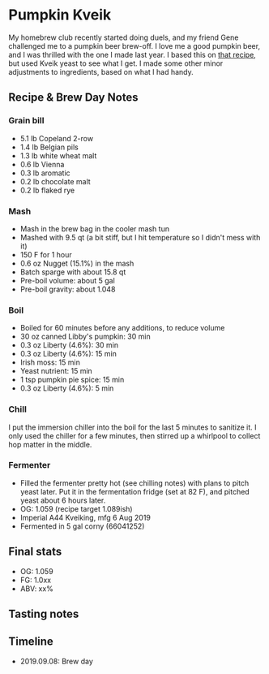 # Pumpkin Kveik
My homebrew club recently started doing duels, and my friend Gene challenged me to a pumpkin beer brew-off. I love me a good pumpkin beer, and I was thrilled with the one I made last year. I based this on [that recipe](../33-PumpkinAle/README.md), but used Kveik yeast to see what I get. I made some other minor adjustments to ingredients, based on what I had handy. 

## Recipe & Brew Day Notes
### Grain bill
- 5.1 lb Copeland 2-row
- 1.4 lb Belgian pils
- 1.3 lb white wheat malt
- 0.6 lb Vienna
- 0.3 lb aromatic
- 0.2 lb chocolate malt
- 0.2 lb flaked rye

### Mash
- Mash in the brew bag in the cooler mash tun
- Mashed with 9.5 qt (a bit stiff, but I hit temperature so I didn't mess with it)
- 150 F for 1 hour
- 0.6 oz Nugget (15.1%) in the mash
- Batch sparge with about 15.8 qt
- Pre-boil volume: about 5 gal
- Pre-boil gravity: about 1.048

### Boil
- Boiled for 60 minutes before any additions, to reduce volume
- 30 oz canned Libby's pumpkin: 30 min
- 0.3 oz Liberty (4.6%): 30 min
- 0.3 oz Liberty (4.6%): 15 min
- Irish moss: 15 min
- Yeast nutrient: 15 min
- 1 tsp pumpkin pie spice: 15 min
- 0.3 oz Liberty (4.6%): 5 min

### Chill
I put the immersion chiller into the boil for the last 5 minutes to sanitize it. I only used the chiller for a few minutes, then stirred up a whirlpool to collect hop matter in the middle.

### Fermenter
- Filled the fermenter pretty hot (see chilling notes) with plans to pitch yeast later. Put it in the fermentation fridge (set at 82 F), and pitched yeast about 6 hours later. 
- OG: 1.059 (recipe target 1.089ish)
- Imperial A44 Kveiking, mfg 6 Aug 2019
- Fermented in 5 gal corny (66041252)

## Final stats
- OG: 1.059
- FG: 1.0xx
- ABV: xx%

## Tasting notes

## Timeline
- 2019.09.08: Brew day